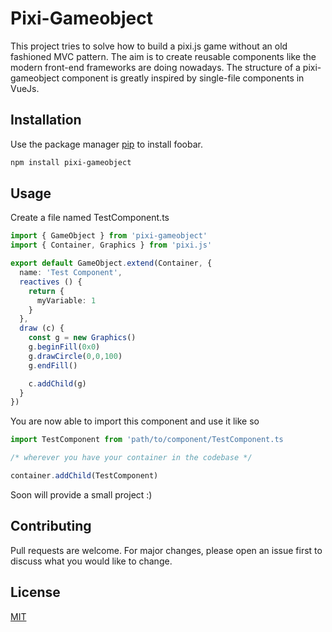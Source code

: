 # Pixi-Gameobject

This project tries to solve how to build a pixi.js game without an old fashioned MVC pattern.
The aim is to create reusable components like the modern front-end frameworks are doing nowadays.
The structure of a pixi-gameobject component is greatly inspired by single-file components in VueJs.

## Installation

Use the package manager [pip](https://pip.pypa.io/en/stable/) to install foobar.

```bash
npm install pixi-gameobject
```

## Usage

Create a file named TestComponent.ts

```typescript
import { GameObject } from 'pixi-gameobject'
import { Container, Graphics } from 'pixi.js'

export default GameObject.extend(Container, {
  name: 'Test Component',
  reactives () {
    return {
      myVariable: 1
    }
  },
  draw (c) {
    const g = new Graphics()
    g.beginFill(0x0)
    g.drawCircle(0,0,100)
    g.endFill()

    c.addChild(g)
  }
})

```
You are now able to import this component
and use it like so

```typescript
import TestComponent from 'path/to/component/TestComponent.ts

/* wherever you have your container in the codebase */

container.addChild(TestComponent)

```

Soon will provide a small project :)

## Contributing
Pull requests are welcome. For major changes, please open an issue first to discuss what you would like to change.

## License
[MIT](https://choosealicense.com/licenses/mit/)